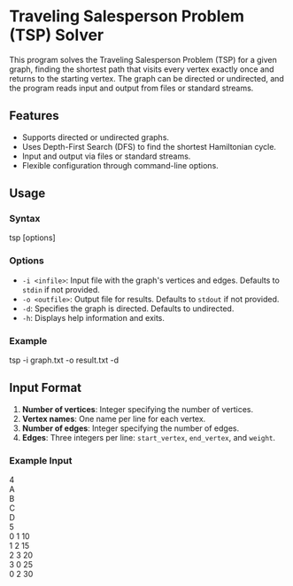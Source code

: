 # Traveling Salesperson Problem (TSP) Solver

This program solves the Traveling Salesperson Problem (TSP) for a given graph, finding the shortest path that visits every vertex exactly once and returns to the starting vertex. The graph can be directed or undirected, and the program reads input and output from files or standard streams.

## Features
- Supports directed or undirected graphs.
- Uses Depth-First Search (DFS) to find the shortest Hamiltonian cycle.
- Input and output via files or standard streams.
- Flexible configuration through command-line options.

## Usage
### Syntax
tsp [options]

### Options
- `-i <infile>`: Input file with the graph's vertices and edges. Defaults to `stdin` if not provided.
- `-o <outfile>`: Output file for results. Defaults to `stdout` if not provided.
- `-d`: Specifies the graph is directed. Defaults to undirected.
- `-h`: Displays help information and exits.

### Example
tsp -i graph.txt -o result.txt -d

## Input Format
1. **Number of vertices**: Integer specifying the number of vertices.
2. **Vertex names**: One name per line for each vertex.
3. **Number of edges**: Integer specifying the number of edges.
4. **Edges**: Three integers per line: `start_vertex`, `end_vertex`, and `weight`.

### Example Input
4  
A  
B  
C  
D  
5  
0 1 10  
1 2 15  
2 3 20  
3 0 25  
0 2 30  



